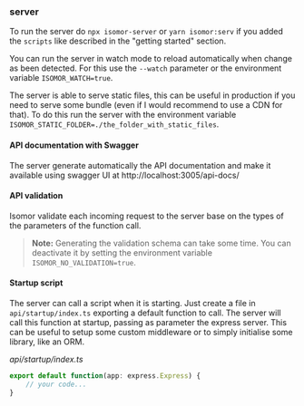 ### server

To run the server do `npx isomor-server` or `yarn isomor:serv` if you added the `scripts` like described in the "getting started" section.

You can run the server in watch mode to reload automatically when change as been detected. For this use the `--watch` parameter or the environment variable `ISOMOR_WATCH=true`.

The server is able to serve static files, this can be useful in production if you need to serve some bundle (even if I would recommend to use a CDN for that). To do this run the server with the environment variable `ISOMOR_STATIC_FOLDER=./the_folder_with_static_files`.

#### API documentation with Swagger

The server generate automatically the API documentation and make it available using swagger UI at http://localhost:3005/api-docs/

#### API validation

Isomor validate each incoming request to the server base on the types of the parameters of the function call.

> **Note:** Generating the validation schema can take some time. You can deactivate it by setting the environment variable `ISOMOR_NO_VALIDATION=true`.

#### Startup script

The server can call a script when it is starting. Just create a file in `api/startup/index.ts` exporting a default function to call. The server will call this function at startup, passing as parameter the express server. This can be useful to setup some custom middleware or to simply initialise some library, like an ORM.

*api/startup/index.ts*
```ts
export default function(app: express.Express) {
    // your code...
}
```
